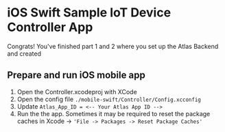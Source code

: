 
# iOS Swift Sample IoT Device Controller App

Congrats! You've finished part 1 and 2 where you set up the Atlas Backend and created 

## Prepare and run iOS mobile app

1. Open the Controller.xcodeproj with XCode
2. Open the config file  ```./mobile-swift/Controller/Config.xcconfig```
3. Update ```Atlas_App_ID = <-- Your Atlas App ID -->```
4. Run the the app. Sometimes it may be required to reset the package caches in Xcode -> ```'File -> Packages -> Reset Package Caches'```
